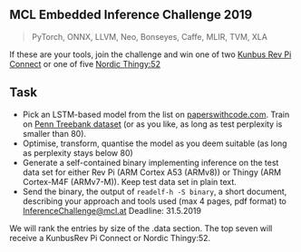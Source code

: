 ## MCL Embedded Inference Challenge 2019

> PyTorch, ONNX, LLVM, Neo, Bonseyes, Caffe, MLIR, TVM, XLA

If these are your tools, join the challenge and win one of two [Kunbus Rev Pi Connect](https://revolution.kunbus.com/revpi-connect/) or one of five [Nordic Thingy:52](https://www.nordicsemi.com/?sc_itemid=%7B3C201A33-5CA5-457B-87E4-A7B04C19EE71%7D)

## Task

- Pick an LSTM-based model from the list on [paperswithcode.com](https://paperswithcode.com/sota/language-modelling-on-penn-treebank-word). Train on [Penn Treebank dataset](https://www.tensorflow.org/tutorials/sequences/recurrent) (or as you like, as long as test perplexity is smaller than 80).
- Optimise, transform, quantise the model as you deem suitable (as long as perplexity stays below 80)
- Generate a self-contained binary implementing inference on the test data set for either Rev Pi (ARM Cortex A53 (ARMv8)) or Thingy (ARM Cortex-M4F (ARMv7-M)). Keep test data set in plain text.
 - Send the binary, the output of `readelf-h -S binary`, a short document, describing your approach and tools used (max 4 pages, pdf format) to [InferenceChallenge@mcl.at](mailto:InferenceChallenge@mcl.at) Deadline: 31.5.2019

We will rank the entries by size of the .data section. The top seven will receive a KunbusRev Pi Connect or Nordic Thingy:52. 
